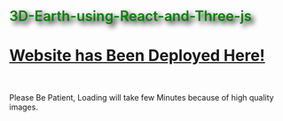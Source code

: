 <div>
    <style>
        .design {
            font-size: 25px;
            color: green;
            text-shadow: 5px 5px 10px black;
            text-decoration: none;
            font-weight: 600;
        }
    </style>
    <h1>
        <p class="design">
          3D-Earth-using-React-and-Three-js
        </p>
    </h1>
    <div>
      <h1>
        <a href="https://sai3dearth.netlify.app/" target="_blank"> Website has Been Deployed Here! </a>
      </h1> <br>
        <p>Please Be Patient, Loading will take few Minutes because of high quality images.</p>
    </div>
</div>
